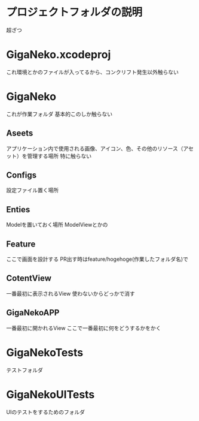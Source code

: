 # プロジェクトフォルダの説明
超ざつ

# GigaNeko.xcodeproj
これ環境とかのファイルが入ってるから、コンクリフト発生以外触らない

# GigaNeko 
これが作業フォルダ
基本的このしか触らない

## Aseets 
アプリケーション内で使用される画像、アイコン、色、その他のリソース（アセット）を管理する場所
特に触らない

## Configs
設定ファイル置く場所

## Enties 
Modelを置いておく場所
ModelViewとかの

## Feature
ここで画面を設計する
PR出す時はfeature/hogehoge(作業したフォルダ名)で


## CotentView
一番最初に表示されるView
使わないからどっかで消す

## GigaNekoAPP
一番最初に開かれるView
ここで一番最初に何をどうするかをかく

# GigaNekoTests 
テストフォルダ

# GigaNekoUITests
UIのテストをするためのフォルダ

